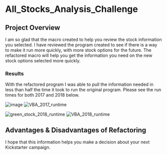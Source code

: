 # All_Stocks_Analysis_Challenge
## Project Overview
I am so glad that the macro created to help you review the stock information you selected.  I have reviewed the program created to see if there is a way to make it run more quickly, with more stock options for the future.  The refactored macro will help you get the information you need on the new stock options selected more quickly.  

### Results
With the refactored program I was able to pull the information needed in less than half the time it took to run the original program.  Please see the run times for both 2017 and 2018 below.

![image](https://user-images.githubusercontent.com/84556072/123492693-760a3f00-d5d7-11eb-9762-02d8c55d3496.png) 
![VBA_2017_runtime](https://user-images.githubusercontent.com/84556072/123492867-faf55880-d5d7-11eb-9180-223c135e3725.png)

![green_stock_2018_runtime](https://user-images.githubusercontent.com/84556072/123492878-03e62a00-d5d8-11eb-9530-4104ba892363.png)
![VBA_2018_runtime](https://user-images.githubusercontent.com/84556072/123492888-09dc0b00-d5d8-11eb-8bd1-3f3b60e9d333.png)


## Advantages & Disadvantages of Refactoring





I hope that this information helps you make a decision about your next Kickstarter campaign.

